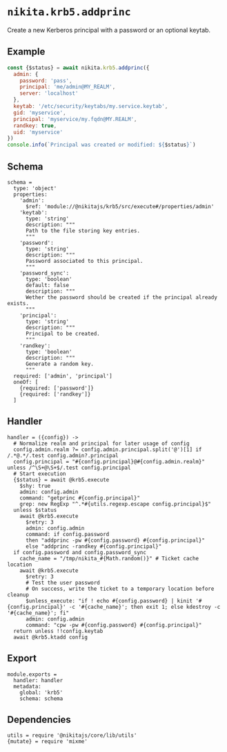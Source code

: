 
# `nikita.krb5.addprinc`

Create a new Kerberos principal with a password or an optional keytab.

## Example

```js
const {$status} = await nikita.krb5.addprinc({
  admin: {
    password: 'pass',
    principal: 'me/admin@MY_REALM',
    server: 'localhost'
  },
  keytab: '/etc/security/keytabs/my.service.keytab',
  gid: 'myservice',
  principal: 'myservice/my.fqdn@MY.REALM',
  randkey: true,
  uid: 'myservice'
})
console.info(`Principal was created or modified: ${$status}`)
```

## Schema

    schema =
      type: 'object'
      properties:
        'admin':
          $ref: 'module://@nikitajs/krb5/src/execute#/properties/admin'
        'keytab':
          type: 'string'
          description: """
          Path to the file storing key entries.
          """
        'password':
          type: 'string'
          description: """
          Password associated to this principal.
          """
        'password_sync':
          type: 'boolean'
          default: false
          description: """
          Wether the password should be created if the principal already exists.
          """
        'principal':
          type: 'string'
          description: """
          Principal to be created.
          """
        'randkey':
          type: 'boolean'
          description: """
          Generate a random key.
          """
      required: ['admin', 'principal']
      oneOf: [
        {required: ['password']}
        {required: ['randkey']}
      ]

## Handler

    handler = ({config}) ->
      # Normalize realm and principal for later usage of config
      config.admin.realm ?= config.admin.principal.split('@')[1] if /.*@.*/.test config.admin?.principal
      config.principal = "#{config.principal}@#{config.admin.realm}" unless /^\S+@\S+$/.test config.principal
      # Start execution
      {$status} = await @krb5.execute
        $shy: true
        admin: config.admin
        command: "getprinc #{config.principal}"
        grep: new RegExp "^.*#{utils.regexp.escape config.principal}$"
      unless $status
        await @krb5.execute
          $retry: 3
          admin: config.admin
          command: if config.password
          then "addprinc -pw #{config.password} #{config.principal}"
          else "addprinc -randkey #{config.principal}"
      if config.password and config.password_sync
        cache_name = "/tmp/nikita_#{Math.random()}" # Ticket cache location
        await @krb5.execute
          $retry: 3
          # Test the user password
          # On success, write the ticket to a temporary location before cleanup
          $unless_execute: "if ! echo #{config.password} | kinit '#{config.principal}' -c '#{cache_name}'; then exit 1; else kdestroy -c '#{cache_name}'; fi"
          admin: config.admin
          command: "cpw -pw #{config.password} #{config.principal}"
      return unless !!config.keytab
      await @krb5.ktadd config

## Export

    module.exports =
      handler: handler
      metadata:
        global: 'krb5'
        schema: schema

## Dependencies

    utils = require '@nikitajs/core/lib/utils'
    {mutate} = require 'mixme'
